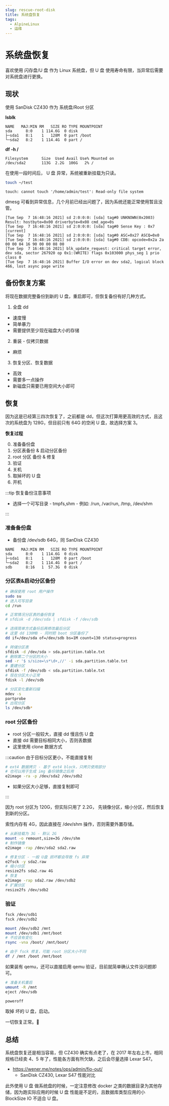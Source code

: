 ```yaml
---
slug: rescue-root-disk
title: 系统盘恢复
tags:
  - AlpineLinux
  - 运维
---
```


# 系统盘恢复

喜欢使用 闪存盘/U 盘 作为 Linux 系统盘，但 U 盘 使用寿命有限，当异常后需要对系统盘进行更换。

<!-- more -->

## 现状

使用 SanDisk CZ430 作为 系统盘/Root 分区

**lsblk**

```
NAME   MAJ:MIN RM   SIZE RO TYPE MOUNTPOINT
sda      8:0    1 114.6G  0 disk
├─sda1   8:1    1   128M  0 part /boot
└─sda2   8:2    1 114.4G  0 part /
```

**df -h /**

```
Filesystem      Size  Used Avail Use% Mounted on
/dev/sda2       113G  2.2G  106G   2% /
```

在使用一段时间后， U 盘 异常，系统被重新挂载为只读。

```bash
touch ~/test
```

```
touch: cannot touch '/home/admin/test': Read-only file system
```

dmesg 可看到异常信息，几个月前已经出问题了，因为系统还能正常使用暂且没管。

```dmesg title="dmesg -T"
[Tue Sep  7 16:48:16 2021] sd 2:0:0:0: [sda] tag#0 UNKNOWN(0x2003) Result: hostbyte=0x00 driverbyte=0x08 cmd_age=0s
[Tue Sep  7 16:48:16 2021] sd 2:0:0:0: [sda] tag#0 Sense Key : 0x7 [current]
[Tue Sep  7 16:48:16 2021] sd 2:0:0:0: [sda] tag#0 ASC=0x27 ASCQ=0x0
[Tue Sep  7 16:48:16 2021] sd 2:0:0:0: [sda] tag#0 CDB: opcode=0x2a 2a 00 00 04 16 90 00 00 08 00
[Tue Sep  7 16:48:16 2021] blk_update_request: critical target error, dev sda, sector 267920 op 0x1:(WRITE) flags 0x103000 phys_seg 1 prio class 0
[Tue Sep  7 16:48:16 2021] Buffer I/O error on dev sda2, logical block 466, lost async page write
```

## 备份恢复方案

将现在数据完整备份到新的 U 盘，重启即可，但恢复备份有好几种方式。

1.  全盘 dd

- 速度慢
- 简单暴力
- 需要提供至少现在磁盘大小的存储

2. 重装 - 仅拷贝数据

- 麻烦

3. 恢复分区、恢复数据

- 高效
- 需要多一点操作
- 新磁盘只需要已用空间大小即可

## 恢复

因为这是已经第三四次恢复了，之前都是 dd，但这次打算用更高效的方式，且这次的系统盘为 128G，但目前只有 64G 的空闲 U 盘，故选择方案 3。

**恢复过程**

0. 准备备份盘
1. 分区表备份 & 启动分区备份
2. root 分区 备份 & 修复
3. 验证
4. 关机
5. 取掉坏的 U 盘
6. 开机

:::tip 恢复备份注意事项

- 选择一个可写目录 - tmpfs,shm - 例如: /run, /var/run, /tmp, /dev/shm

:::

### 准备备份盘

- 备份盘 /dev/sdb 64G，同 SanDisk CZ430

```pre title="lsblk"
NAME   MAJ:MIN RM   SIZE RO TYPE MOUNTPOINT
sda      8:0    1 114.6G  0 disk
├─sda1   8:1    1   128M  0 part /boot
└─sda2   8:2    1 114.4G  0 part /
sdb      8:16   1  57.3G  0 disk
```

### 分区表&启动分区备份

```bash
# 确保使用 root 用户操作
sudo su
# 进入可写目录
cd /run

# 正常情况分区表的备份恢复
# sfdisk -d /dev/sda | sfdisk -f /dev/sdb

# 选择简单方式备份后再修改最后分区
# 这里 dd 130MB - 同时把 boot 分区备份了
dd if=/dev/sda of=/dev/sdb bs=1M count=130 status=progress

# 转储分区表
sfdisk -d /dev/sda > sda.partition.table.txt
# 删除第二个分区的大小
sed -r '$ s/size=\s*\d+,//' -i sda.partition.table.txt
# 重建分区
sfdisk -f /dev/sdb < sda.partition.table.txt
# 现在分区大小正常
fdisk -l /dev/sdb

# 分区变化重新扫描
mdev -s
partprobe
# 出现分区
ls /dev/sdb*
```

### root 分区备份

- root 分区一般较大，直接 dd 慢且伤 U 盘
- 直接 dd 需要目标相同大小，否则丢数据
- 这里使用 clone 数据方式

:::caution 由于目标分区更小，不能直接复制

```bash
# ext4 数据拷贝 - 基于 ext4 block，只拷贝使用部分
# 也可以用于生成 img 备份镜像之后用
e2image -ra -p /dev/sda2 /dev/sdb2
```

- 如果分区大小足够，直接复制即可

:::

因为 root 分区为 120G，但实际只用了 2.2G， 先镜像分区，缩小分区，然后恢复到新的分区。

索性内存有 4G，因此直接在 /dev/shm 操作，否则需要外置存储。

```bash
# 从新挂载为 3G - 默认 2G
mount -o remount,size=3G /dev/shm
# 制作镜像
e2image -rap /dev/sda2 sda2.raw

# 修复分区 - 一般 U盘 损坏都会导致 fs 异常
e2fsck -y sda2.raw
# 缩小分区
resize2fs sda2.raw 4G
# 恢复
e2image -rap sda2.raw /dev/sdb2
# 扩展分区
resize2fs /dev/sdb2
```

### 验证

```bash
fsck /dev/sdb1
fsck /dev/sdb2

mount /dev/sdb2 /mnt
mount /dev/sdb1 /mnt/boot
# 不应该有变化
rsync -vna /boot/ /mnt/boot/

# 由于 fsck 修复，可能 root 分区大小不同
df / /mnt /boot /mnt/boot
```

如果装有 qemu，还可以直接启用 qemu 验证，目前就简单确认文件没问题即可。

```bash
# 准备关机重启
umount -R /mnt
eject /dev/sdb

poweroff
```

取掉 坏的 U 盘，启动。

一切恢复正常。🎉

## 总结

系统盘恢复还是相当容易，但 CZ430 确实有点老了，在 2017 年左右上市，相同规格已经卖 4、5 年了，性能各方面有所欠缺，之后会尽量选择 Lexar S47。

- https://wener.me/notes/ops/admin/fio-out/
  - SanDisk CZ430, Lexar S47 性能对比

此外使用 U 盘 做系统盘的时候，一定注意修改 docker 之类的数据目录为其他存储，因为跑实际应用的时候 U 盘 性能是不足的，且数据库类型应用的小 BlockSize IO 不适合 U 盘。
